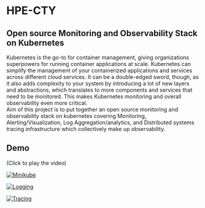 # HPE-CTY
## Open source Monitoring and Observability Stack on Kubernetes
Kubernetes is the go-to for container management, giving organizations superpowers for running container applications at scale.  Kubernetes can simplify the management of your containerized applications and services across different cloud services. It can be a double-edged sword, though, as it also adds complexity to your system by introducing a lot of new layers and abstractions, which translates to more components and services that need to be monitored. This makes Kubernetes monitoring and overall observability even more critical. <br>
Aim of this project is to put together an open source monitoring and observability stack on kubernetes covering Monitoring, Alerting/Visualization, Log Aggregation/analytics, and Distributed systems tracing infrastructure which collectively make up observability.

## Demo 
(Click to play the video)

[![Minikube](https://drive.google.com/thumbnail?id=1UMQbBVT9P6the_DaYZC32F2uUau8Kjvz)](https://drive.google.com/file/d/1UMQbBVT9P6the_DaYZC32F2uUau8Kjvz/view?usp=sharing)

[![Logging](https://drive.google.com/thumbnail?id=1mF7w20POW0cMFJuVmljeHhEJrOiRp6o-)](https://drive.google.com/file/d/1mF7w20POW0cMFJuVmljeHhEJrOiRp6o-/view?usp=sharing)

[![Tracing](https://drive.google.com/thumbnail?id=1R44uHVCqN32W2AOa3e1ZJi69JgSxHHLY)](https://drive.google.com/file/d/1R44uHVCqN32W2AOa3e1ZJi69JgSxHHLY/view?usp=sharing)
